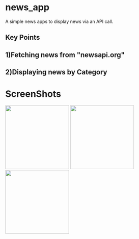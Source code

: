 # news_app

A simple news apps to display news via an API call.

## Key Points
## 1)Fetching news from "newsapi.org"
## 2)Displaying news by Category

# ScreenShots
<img src="https://user-images.githubusercontent.com/38549266/157742872-f76fbfb8-a58c-43a4-b566-f5fe4eb302db.png" width="200"  >
<img src="https://user-images.githubusercontent.com/38549266/157742889-28d1c645-9239-4256-a41c-628606f6c580.png" width="200"  >
<img src="https://user-images.githubusercontent.com/38549266/157742880-89d45ad9-7545-4452-a20d-cd27e7cbc08b.png" width="200"  >
